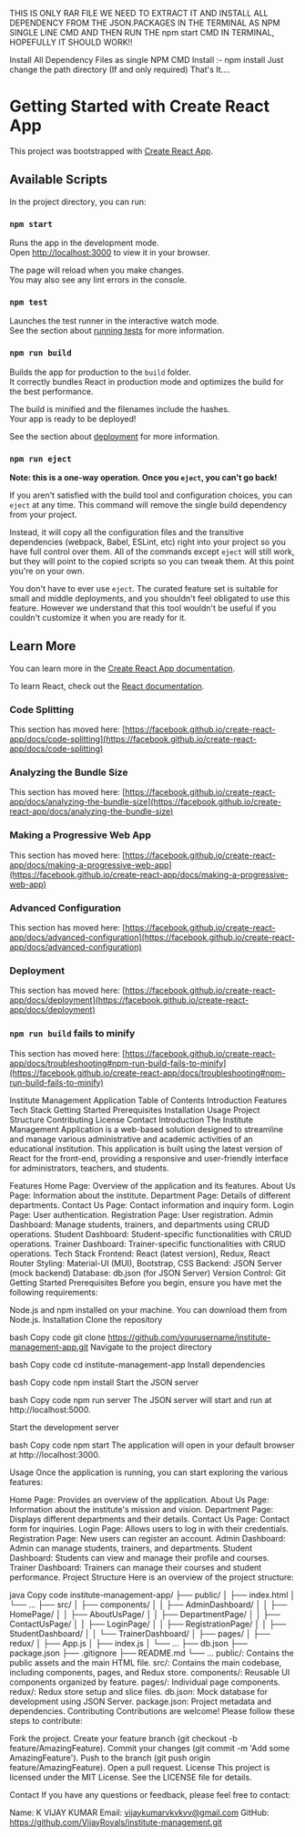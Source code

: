 THIS IS ONLY RAR FILE WE NEED TO EXTRACT IT AND INSTALL ALL DEPENDENCY FROM THE JSON.PACKAGES IN THE TERMINAL AS NPM SINGLE LINE CMD AND THEN RUN THE npm start CMD IN TERMINAL, HOPEFULLY IT SHOULD WORK!!

Install All Dependency Files as single NPM CMD
Install :- npm install
Just change the path directory (If and only required)
That's It....

# Getting Started with Create React App

This project was bootstrapped with [Create React App](https://github.com/facebook/create-react-app).

## Available Scripts

In the project directory, you can run:

### `npm start`

Runs the app in the development mode.\
Open [http://localhost:3000](http://localhost:3000) to view it in your browser.

The page will reload when you make changes.\
You may also see any lint errors in the console.

### `npm test`

Launches the test runner in the interactive watch mode.\
See the section about [running tests](https://facebook.github.io/create-react-app/docs/running-tests) for more information.

### `npm run build`

Builds the app for production to the `build` folder.\
It correctly bundles React in production mode and optimizes the build for the best performance.

The build is minified and the filenames include the hashes.\
Your app is ready to be deployed!

See the section about [deployment](https://facebook.github.io/create-react-app/docs/deployment) for more information.

### `npm run eject`

**Note: this is a one-way operation. Once you `eject`, you can't go back!**

If you aren't satisfied with the build tool and configuration choices, you can `eject` at any time. This command will remove the single build dependency from your project.

Instead, it will copy all the configuration files and the transitive dependencies (webpack, Babel, ESLint, etc) right into your project so you have full control over them. All of the commands except `eject` will still work, but they will point to the copied scripts so you can tweak them. At this point you're on your own.

You don't have to ever use `eject`. The curated feature set is suitable for small and middle deployments, and you shouldn't feel obligated to use this feature. However we understand that this tool wouldn't be useful if you couldn't customize it when you are ready for it.

## Learn More

You can learn more in the [Create React App documentation](https://facebook.github.io/create-react-app/docs/getting-started).

To learn React, check out the [React documentation](https://reactjs.org/).

### Code Splitting

This section has moved here: [https://facebook.github.io/create-react-app/docs/code-splitting](https://facebook.github.io/create-react-app/docs/code-splitting)

### Analyzing the Bundle Size

This section has moved here: [https://facebook.github.io/create-react-app/docs/analyzing-the-bundle-size](https://facebook.github.io/create-react-app/docs/analyzing-the-bundle-size)

### Making a Progressive Web App

This section has moved here: [https://facebook.github.io/create-react-app/docs/making-a-progressive-web-app](https://facebook.github.io/create-react-app/docs/making-a-progressive-web-app)

### Advanced Configuration

This section has moved here: [https://facebook.github.io/create-react-app/docs/advanced-configuration](https://facebook.github.io/create-react-app/docs/advanced-configuration)

### Deployment

This section has moved here: [https://facebook.github.io/create-react-app/docs/deployment](https://facebook.github.io/create-react-app/docs/deployment)

### `npm run build` fails to minify

This section has moved here: [https://facebook.github.io/create-react-app/docs/troubleshooting#npm-run-build-fails-to-minify](https://facebook.github.io/create-react-app/docs/troubleshooting#npm-run-build-fails-to-minify)














Institute Management Application
Table of Contents
Introduction
Features
Tech Stack
Getting Started
Prerequisites
Installation
Usage
Project Structure
Contributing
License
Contact
Introduction
The Institute Management Application is a web-based solution designed to streamline and manage various administrative and academic activities of an educational institution. This application is built using the latest version of React for the front-end, providing a responsive and user-friendly interface for administrators, teachers, and students.

Features
Home Page: Overview of the application and its features.
About Us Page: Information about the institute.
Department Page: Details of different departments.
Contact Us Page: Contact information and inquiry form.
Login Page: User authentication.
Registration Page: User registration.
Admin Dashboard: Manage students, trainers, and departments using CRUD operations.
Student Dashboard: Student-specific functionalities with CRUD operations.
Trainer Dashboard: Trainer-specific functionalities with CRUD operations.
Tech Stack
Frontend: React (latest version), Redux, React Router
Styling: Material-UI (MUI), Bootstrap, CSS
Backend: JSON Server (mock backend)
Database: db.json (for JSON Server)
Version Control: Git
Getting Started
Prerequisites
Before you begin, ensure you have met the following requirements:

Node.js and npm installed on your machine. You can download them from Node.js.
Installation
Clone the repository

bash
Copy code
git clone https://github.com/yourusername/institute-management-app.git
Navigate to the project directory

bash
Copy code
cd institute-management-app
Install dependencies

bash
Copy code
npm install
Start the JSON server

bash
Copy code
npm run server
The JSON server will start and run at http://localhost:5000.

Start the development server

bash
Copy code
npm start
The application will open in your default browser at http://localhost:3000.

Usage
Once the application is running, you can start exploring the various features:

Home Page: Provides an overview of the application.
About Us Page: Information about the institute's mission and vision.
Department Page: Displays different departments and their details.
Contact Us Page: Contact form for inquiries.
Login Page: Allows users to log in with their credentials.
Registration Page: New users can register an account.
Admin Dashboard: Admin can manage students, trainers, and departments.
Student Dashboard: Students can view and manage their profile and courses.
Trainer Dashboard: Trainers can manage their courses and student performance.
Project Structure
Here is an overview of the project structure:

java
Copy code
institute-management-app/
├── public/
│   ├── index.html
│   └── ...
├── src/
│   ├── components/
│   │   ├── AdminDashboard/
│   │   ├── HomePage/
│   │   ├── AboutUsPage/
│   │   ├── DepartmentPage/
│   │   ├── ContactUsPage/
│   │   ├── LoginPage/
│   │   ├── RegistrationPage/
│   │   ├── StudentDashboard/
│   │   └── TrainerDashboard/
│   ├── pages/
│   ├── redux/
│   ├── App.js
│   ├── index.js
│   └── ...
├── db.json
├── package.json
├── .gitignore
├── README.md
└── ...
public/: Contains the public assets and the main HTML file.
src/: Contains the main codebase, including components, pages, and Redux store.
components/: Reusable UI components organized by feature.
pages/: Individual page components.
redux/: Redux store setup and slice files.
db.json: Mock database for development using JSON Server.
package.json: Project metadata and dependencies.
Contributing
Contributions are welcome! Please follow these steps to contribute:

Fork the project.
Create your feature branch (git checkout -b feature/AmazingFeature).
Commit your changes (git commit -m 'Add some AmazingFeature').
Push to the branch (git push origin feature/AmazingFeature).
Open a pull request.
License
This project is licensed under the MIT License. See the LICENSE file for details.

Contact
If you have any questions or feedback, please feel free to contact:

Name: K VIJAY KUMAR
Email: vijaykumarvkvkvv@gmail.com
GitHub: https://github.com/VijayRoyals/institute-management.git









